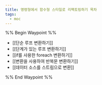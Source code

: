 ```yaml
---
title: 명령형에서 함수형 스타일로 리팩토링하기 목차
tags:
  - moc
---
```

%% Begin Waypoint %%
- [[단순 루프 변환하기]]
- [[단계가 있는 루프 변환하기]]
- [[if를 사용한 foreach 변환하기]]
- [[변환을 사용하여 반복문 변환하기]]
- [[데이터 소스를 스트림으로 변환]]

%% End Waypoint %%